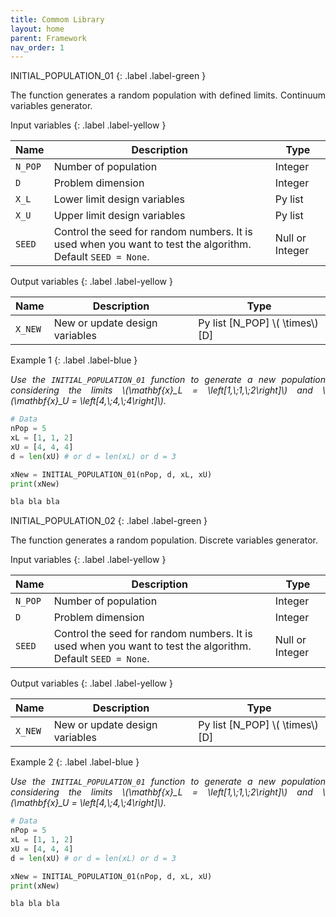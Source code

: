 ```yaml
---
title: Commom Library
layout: home
parent: Framework
nav_order: 1
---
```


<!--Don't delete ths script-->
<script src = "https://polyfill.io/v3/polyfill.min.js?features=es6"></script>
<script id = "MathJax-script" async src="https://cdn.jsdelivr.net/npm/mathjax@3/es5/tex-mml-chtml.js"></script>
<!--Don't delete ths script-->

INITIAL_POPULATION_01
{: .label .label-green }

<p align = "justify">The function generates a random population with defined limits. Continuum variables generator.</p>

Input variables
{: .label .label-yellow }

<table style = "width:100%">
    <thead>
      <tr>
        <th>Name</th>
        <th>Description</th>
        <th>Type</th>
      </tr>
    </thead>
    <tr>
        <td><code>N_POP</code></td>
        <td>Number of population</td>
        <td>Integer</td>
    </tr>
    <tr>
        <td><code>D</code></td>
        <td>Problem dimension</td>
        <td>Integer</td>
    </tr>  
    <tr>
        <td><code>X_L</code></td>
        <td>Lower limit design variables</td>
        <td>Py list</td>
    </tr>  
    <tr>
        <td><code>X_U</code></td>
        <td>Upper limit design variables</td>
        <td>Py list</td>
    </tr>    
    <tr>
        <td><code>SEED</code></td>
        <td>Control the seed for random numbers. It is used when you want to test the algorithm. Default <code>SEED = None</code>.</td>
        <td>Null or Integer</td>
    </tr>
</table>

Output variables
{: .label .label-yellow }

<table style = "width:100%">
    <thead>
      <tr>
        <th>Name</th>
        <th>Description</th>
        <th>Type</th>
      </tr>
    </thead>
    <tr>
        <td><code>X_NEW</code></td>
        <td>New or update design variables</td>
        <td>Py list [N_POP] \( \times\) [D] </td>
    </tr>
</table>

Example 1
{: .label .label-blue }

<p align = "justify">
  <i>
    Use the <code>INITIAL_POPULATION_01</code> function to generate a new population considering the limits \(\mathbf{x}_L = \left[1,\;1,\;2\right]\) and \(\mathbf{x}_U = \left[4,\;4,\;4\right]\). 
  </i>
</p>

```python
# Data
nPop = 5
xL = [1, 1, 2]
xU = [4, 4, 4]
d = len(xU) # or d = len(xL) or d = 3

xNew = INITIAL_POPULATION_01(nPop, d, xL, xU)
print(xNew)
```

```bash
bla bla bla
```

INITIAL_POPULATION_02
{: .label .label-green }

<p align = "justify">The function generates a random population. Discrete variables generator.</p>

Input variables
{: .label .label-yellow }

<table style = "width:100%">
    <thead>
      <tr>
        <th>Name</th>
        <th>Description</th>
        <th>Type</th>
      </tr>
    </thead>
    <tr>
        <td><code>N_POP</code></td>
        <td>Number of population</td>
        <td>Integer</td>
    </tr>
    <tr>
        <td><code>D</code></td>
        <td>Problem dimension</td>
        <td>Integer</td>
    </tr>  
    <tr>
        <td><code>SEED</code></td>
        <td>Control the seed for random numbers. It is used when you want to test the algorithm. Default <code>SEED = None</code>.</td>
        <td>Null or Integer</td>
    </tr>
</table>

Output variables
{: .label .label-yellow }

<table style = "width:100%">
    <thead>
      <tr>
        <th>Name</th>
        <th>Description</th>
        <th>Type</th>
      </tr>
    </thead>
    <tr>
        <td><code>X_NEW</code></td>
        <td>New or update design variables</td>
        <td>Py list [N_POP] \( \times\) [D] </td>
    </tr>
</table>

Example 2
{: .label .label-blue }

<p align = "justify">
  <i>
    Use the <code>INITIAL_POPULATION_01</code> function to generate a new population considering the limits \(\mathbf{x}_L = \left[1,\;1,\;2\right]\) and \(\mathbf{x}_U = \left[4,\;4,\;4\right]\). 
  </i>
</p>

```python
# Data
nPop = 5
xL = [1, 1, 2]
xU = [4, 4, 4]
d = len(xU) # or d = len(xL) or d = 3

xNew = INITIAL_POPULATION_01(nPop, d, xL, xU)
print(xNew)
```

```bash
bla bla bla
```
